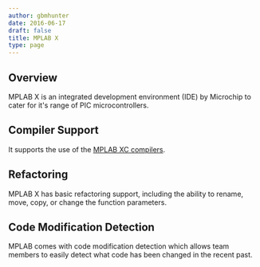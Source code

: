 ```yaml
---
author: gbmhunter
date: 2016-06-17
draft: false
title: MPLAB X
type: page
---
```


## Overview

MPLAB X is an integrated development environment (IDE) by Microchip to cater for it's range of PIC microcontrollers.

## Compiler Support

It supports the use of the [MPLAB XC compilers](/programming/compilers/mplab-xc-compilers).

## Refactoring

MPLAB X has basic refactoring support, including the ability to rename, move, copy, or change the function parameters.

## Code Modification Detection

MPLAB comes with code modification detection which allows team members to easily detect what code has been changed in the recent past.
